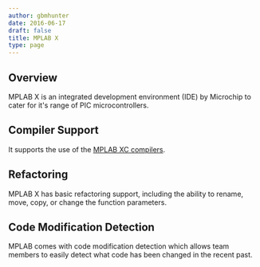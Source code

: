 ```yaml
---
author: gbmhunter
date: 2016-06-17
draft: false
title: MPLAB X
type: page
---
```


## Overview

MPLAB X is an integrated development environment (IDE) by Microchip to cater for it's range of PIC microcontrollers.

## Compiler Support

It supports the use of the [MPLAB XC compilers](/programming/compilers/mplab-xc-compilers).

## Refactoring

MPLAB X has basic refactoring support, including the ability to rename, move, copy, or change the function parameters.

## Code Modification Detection

MPLAB comes with code modification detection which allows team members to easily detect what code has been changed in the recent past.
